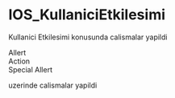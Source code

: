 # IOS_KullaniciEtkilesimi
Kullanici Etkilesimi konusunda calismalar yapildi


Allert  
Action  
Special Allert  

uzerinde calismalar yapildi

